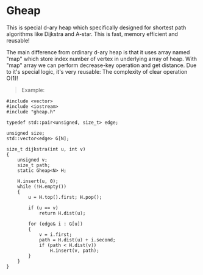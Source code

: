 # Gheap
This is special d-ary heap which specifically designed for shortest path algorithms like Dijkstra and A-star.
This is fast, memory efficient and reusable!

The main difference from ordinary d-ary heap is that it uses array named "map" which store index number of vertex in underlying array of heap.
With "map" array we can perform decrease-key operation and get distance.
Due to it's special logic, it's very reusable: The complexity of clear operation O(1)!

>Example:

```
#include <vector>
#include <iostream>
#include "gheap.h"

typedef std::pair<unsigned, size_t> edge;

unsigned size;
std::vector<edge> G[N];

size_t dijkstra(int u, int v)
{
    unsigned v;
    size_t path;
	static Gheap<N> H;

	H.insert(u, 0);
	while (!H.empty())
	{
		u = H.top().first; H.pop();

		if (u == v)
			return H.dist(u);

        for (edge& i : G[u])
        {
            v = i.first;
            path = H.dist(u) + i.second;
            if (path < H.dist(v))
                H.insert(v, path);
        }
	}
}
```
